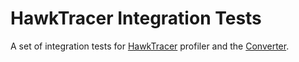 # HawkTracer Integration Tests
A set of integration tests for [HawkTracer](https://github.com/amzn/hawktracer) profiler and the [Converter](https://github.com/loganek/hawktracer-converter).